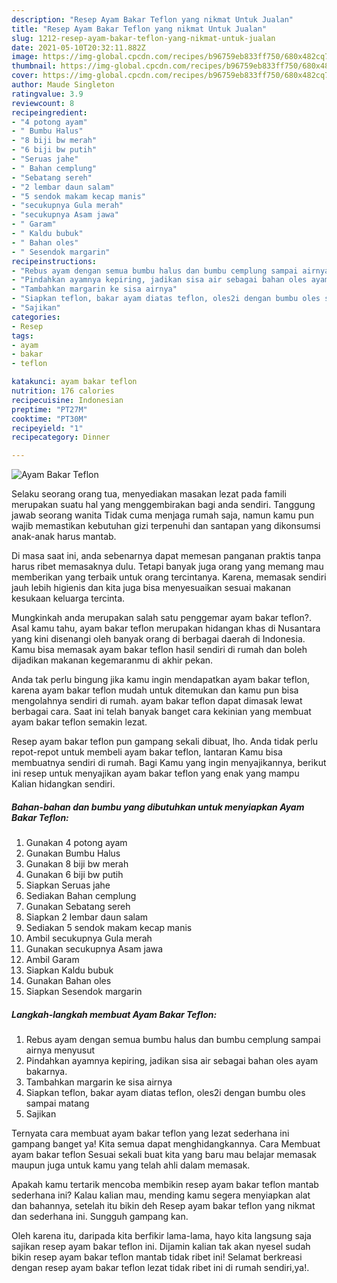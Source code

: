 ```yaml
---
description: "Resep Ayam Bakar Teflon yang nikmat Untuk Jualan"
title: "Resep Ayam Bakar Teflon yang nikmat Untuk Jualan"
slug: 1212-resep-ayam-bakar-teflon-yang-nikmat-untuk-jualan
date: 2021-05-10T20:32:11.882Z
image: https://img-global.cpcdn.com/recipes/b96759eb833ff750/680x482cq70/ayam-bakar-teflon-foto-resep-utama.jpg
thumbnail: https://img-global.cpcdn.com/recipes/b96759eb833ff750/680x482cq70/ayam-bakar-teflon-foto-resep-utama.jpg
cover: https://img-global.cpcdn.com/recipes/b96759eb833ff750/680x482cq70/ayam-bakar-teflon-foto-resep-utama.jpg
author: Maude Singleton
ratingvalue: 3.9
reviewcount: 8
recipeingredient:
- "4 potong ayam"
- " Bumbu Halus"
- "8 biji bw merah"
- "6 biji bw putih"
- "Seruas jahe"
- " Bahan cemplung"
- "Sebatang sereh"
- "2 lembar daun salam"
- "5 sendok makam kecap manis"
- "secukupnya Gula merah"
- "secukupnya Asam jawa"
- " Garam"
- " Kaldu bubuk"
- " Bahan oles"
- " Sesendok margarin"
recipeinstructions:
- "Rebus ayam dengan semua bumbu halus dan bumbu cemplung sampai airnya menyusut"
- "Pindahkan ayamnya kepiring, jadikan sisa air sebagai bahan oles ayam bakarnya."
- "Tambahkan margarin ke sisa airnya"
- "Siapkan teflon, bakar ayam diatas teflon, oles2i dengan bumbu oles sampai matang"
- "Sajikan"
categories:
- Resep
tags:
- ayam
- bakar
- teflon

katakunci: ayam bakar teflon 
nutrition: 176 calories
recipecuisine: Indonesian
preptime: "PT27M"
cooktime: "PT30M"
recipeyield: "1"
recipecategory: Dinner

---
```



![Ayam Bakar Teflon](https://img-global.cpcdn.com/recipes/b96759eb833ff750/680x482cq70/ayam-bakar-teflon-foto-resep-utama.jpg)

Selaku seorang orang tua, menyediakan masakan lezat pada famili merupakan suatu hal yang menggembirakan bagi anda sendiri. Tanggung jawab seorang  wanita Tidak cuma menjaga rumah saja, namun kamu pun wajib memastikan kebutuhan gizi terpenuhi dan santapan yang dikonsumsi anak-anak harus mantab.

Di masa  saat ini, anda sebenarnya dapat memesan panganan praktis tanpa harus ribet memasaknya dulu. Tetapi banyak juga orang yang memang mau memberikan yang terbaik untuk orang tercintanya. Karena, memasak sendiri jauh lebih higienis dan kita juga bisa menyesuaikan sesuai makanan kesukaan keluarga tercinta. 



Mungkinkah anda merupakan salah satu penggemar ayam bakar teflon?. Asal kamu tahu, ayam bakar teflon merupakan hidangan khas di Nusantara yang kini disenangi oleh banyak orang di berbagai daerah di Indonesia. Kamu bisa memasak ayam bakar teflon hasil sendiri di rumah dan boleh dijadikan makanan kegemaranmu di akhir pekan.

Anda tak perlu bingung jika kamu ingin mendapatkan ayam bakar teflon, karena ayam bakar teflon mudah untuk ditemukan dan kamu pun bisa mengolahnya sendiri di rumah. ayam bakar teflon dapat dimasak lewat berbagai cara. Saat ini telah banyak banget cara kekinian yang membuat ayam bakar teflon semakin lezat.

Resep ayam bakar teflon pun gampang sekali dibuat, lho. Anda tidak perlu repot-repot untuk membeli ayam bakar teflon, lantaran Kamu bisa membuatnya sendiri di rumah. Bagi Kamu yang ingin menyajikannya, berikut ini resep untuk menyajikan ayam bakar teflon yang enak yang mampu Kalian hidangkan sendiri.

<!--inarticleads1-->

##### Bahan-bahan dan bumbu yang dibutuhkan untuk menyiapkan Ayam Bakar Teflon:

1. Gunakan 4 potong ayam
1. Gunakan  Bumbu Halus
1. Gunakan 8 biji bw merah
1. Gunakan 6 biji bw putih
1. Siapkan Seruas jahe
1. Sediakan  Bahan cemplung
1. Gunakan Sebatang sereh
1. Siapkan 2 lembar daun salam
1. Sediakan 5 sendok makam kecap manis
1. Ambil secukupnya Gula merah
1. Gunakan secukupnya Asam jawa
1. Ambil  Garam
1. Siapkan  Kaldu bubuk
1. Gunakan  Bahan oles
1. Siapkan  Sesendok margarin




<!--inarticleads2-->

##### Langkah-langkah membuat Ayam Bakar Teflon:

1. Rebus ayam dengan semua bumbu halus dan bumbu cemplung sampai airnya menyusut
1. Pindahkan ayamnya kepiring, jadikan sisa air sebagai bahan oles ayam bakarnya.
1. Tambahkan margarin ke sisa airnya
1. Siapkan teflon, bakar ayam diatas teflon, oles2i dengan bumbu oles sampai matang
1. Sajikan




Ternyata cara membuat ayam bakar teflon yang lezat sederhana ini gampang banget ya! Kita semua dapat menghidangkannya. Cara Membuat ayam bakar teflon Sesuai sekali buat kita yang baru mau belajar memasak maupun juga untuk kamu yang telah ahli dalam memasak.

Apakah kamu tertarik mencoba membikin resep ayam bakar teflon mantab sederhana ini? Kalau kalian mau, mending kamu segera menyiapkan alat dan bahannya, setelah itu bikin deh Resep ayam bakar teflon yang nikmat dan sederhana ini. Sungguh gampang kan. 

Oleh karena itu, daripada kita berfikir lama-lama, hayo kita langsung saja sajikan resep ayam bakar teflon ini. Dijamin kalian tak akan nyesel sudah bikin resep ayam bakar teflon mantab tidak ribet ini! Selamat berkreasi dengan resep ayam bakar teflon lezat tidak ribet ini di rumah sendiri,ya!.

